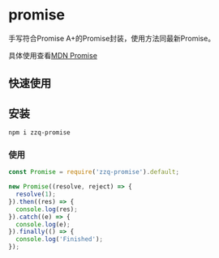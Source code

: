 <!--
 * @Author: 小指
 * @Date: 2021-03-31 17:59:11
 * @LastEditTime: 2021-03-31 20:25:47
 * @LastEditors: 小指
 * @Description: 说明文档
-->
# promise

手写符合Promise A+的Promise封装，使用方法同最新Promise。

具体使用查看[MDN Promise](https://developer.mozilla.org/zh-CN/docs/Web/JavaScript/Reference/Global_Objects/Promise)

## 快速使用

## 安装

```bash
npm i zzq-promise
```

### 使用

```js
const Promise = require('zzq-promise').default;

new Promise((resolve, reject) => {
  resolve(1);
}).then((res) => {
  console.log(res);
}).catch((e) => {
  console.log(e);
}).finally(() => {
  console.log('Finished');
});
```